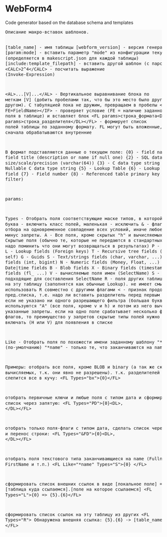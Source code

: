 WebForm4
========
Code generator based on the database schema and templates

<div class="highlight" style="background: #f8f8f8"><pre style="line-height: 125%">Описание макро-вставок шаблонов.

[table_name] - имя таблицы
[webform_version] - версия генератора кода
[param:mode] - вставить параметр &quot;mode&quot; из конфигурации текущего шаблона (определяется в makescript.json для каждой таблицы)
[include:template_filepath] - вставить другой шаблон (с парсингом)
&lt;CALC&gt;2^4&lt;/CALC&gt; - посчитать выражение (Invoke-Expression)

&lt;AL&gt;...[V]...&lt;/AL&gt; - Вертикальное выравнивание блока по меткам [V] (добить пробелами так, что бы это место было друг над другом). С табуляцией пока не дружим, превращаем в пробелы
&lt;IF FE=FieldName&gt;&lt;/IF&gt; - проверяет условие (FE = наличие заданного поля в таблице) и вставляет блок 
&lt;FL params&gt;строка_формата&lt;DL params&gt;строка_разделителя&lt;/DL&gt;&lt;/FL&gt; - формирует список полей таблицы по заданному формату. FL могут быть вложенные, соотв. сначала обрабатываются внутренние

В формат подставляются данные о текущем поле:
{0} - field name
{1} - field title (description or name if null one)
{2} - SQL data type with size/scale/precision (varchar(64))
{3} - C data type string
{4} - Nullable C data type string
{5} - Lookup Table
{6} - Lookup table key field
{7} - Field number
{8} - Referenced table primary key (for R filter)

params:

Types 		- Отобрать поля соответствующие маске типов, в которой большая буква - включить класс полей, маленькая - исключить
		&amp; - флаг для отбора на одновременное совпадение всех условий, иначе любое совпавшее минус запреты. 
		A - Все поля, кроме скрытых &quot;h&quot; и вычисляемых &quot;v&quot;
		H - Cкрытые поля (обычно те, которые не передаются в стандартных вызовах, но надо поминить что они могут возвращаться в результатах)
		P - Primary keys
		L - Lookup fields (Foreign keys)
		T - Recursive tree fields (lookup to self)
		G - Guids
		S - Text/strings fields (char, varchar, ...)
		I - Integer fields (int, bigint)
		N - Numeric fields (Money, Float, ...)
		D - Date|time fields
		B - Blob fields
		X - Binary fields (timestamp)
		F - Flags fields (fl_ ...)
		V - вычисляемые поля имен (SelectName)
		S - поля подходящие для составления SelectName
		R - поля других таблиц ссылающиеся на эту таблицу (заполнятся как обычные Lookup). не имеет смысла использовать R совместно с другими флагами
		&lt; - признак продолжения пред.списка, т.е. надо ли вставить разделитель перед первым элементом
	если не указано ни одного разрешающего фильтра (большая буква), то используются &quot;A&quot; (все поля, кроме v и h) и потом из него вычитаются указанные запреты. 
	если на одно поле срабатывает несколько фильтров или флагов, то преимущество у запретов
	скрытые типы полей нужно явно включать (H или V) для появления в списке

Like 		- Отобрать поля по похожести имени заданному шаблону
				&quot;*&quot; - все (по-умолчанию)
				&quot;*name&quot; - только те, что заканчиваются на name и т.п.


Примеры:
отобрать все поля, кроме BLOB и binary (а так же скрытых и вычисляемых, т.к. они явно не разрешены). т.к. разделителей нет, слепится все в кучу:
&lt;FL Types=&quot;bx&quot;&gt;{0}&lt;/FL&gt;

отобрать первичные ключи и любые поля с типом дата и сформировать список через запятую:
&lt;FL Types=&quot;PD&quot;&gt;{0}&lt;DL&gt;, &lt;/DL&gt;&lt;/FL&gt;

отобрать только поля-флаги с типом дата, сделать список через запятую и перенос строки:
&lt;FL Types=&quot;&amp;FD&quot;&gt;{0}&lt;DL&gt;, 
&lt;/DL&gt;&lt;/FL&gt; 

отобрать поля текстового типа заканчивающиеся на name (Fullname, FirstName и т.п.)
&lt;FL Like=&quot;*name&quot; Types=&quot;S&quot;&gt;{0} &lt;/FL&gt;

сформировать список внешних ссылок в виде [локальное поле] =&gt; [таблица куда ссылаемся].[поле на которое ссылаемся]
&lt;FL Types=&quot;L&quot;&gt;{0} =&gt; {5}.{6}&lt;/FL&gt;

сформировать список ссылок на эту таблицу из других
&lt;FL Types=&quot;R&quot;&gt;
	Обнаружена внешняя ссылка: {5}.{6} -&gt; [table_name].{0})
&lt;/FL&gt; 
</pre></div>
